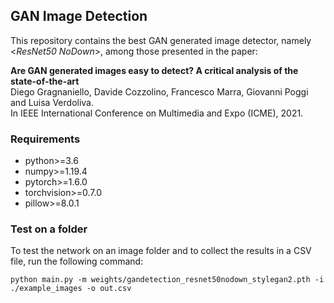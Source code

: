## GAN Image Detection
This repository contains the best GAN generated image detector, namely <*ResNet50 NoDown*>, among those presented in the paper:

**Are GAN generated images easy to detect? A critical analysis of the state-of-the-art**  
Diego Gragnaniello, Davide Cozzolino, Francesco Marra, Giovanni Poggi and Luisa Verdoliva.
<br />In IEEE International Conference on Multimedia and Expo (ICME), 2021.

### Requirements
- python>=3.6
- numpy>=1.19.4
- pytorch>=1.6.0
- torchvision>=0.7.0
- pillow>=8.0.1

### Test on a folder

To test the network on an image folder and to collect the results in a CSV file, run the following command:

```
python main.py -m weights/gandetection_resnet50nodown_stylegan2.pth -i ./example_images -o out.csv
```


